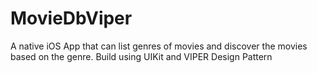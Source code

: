 # MovieDbViper

A native iOS App that can list genres of movies and discover the movies based on the genre. Build using UIKit and VIPER Design Pattern
